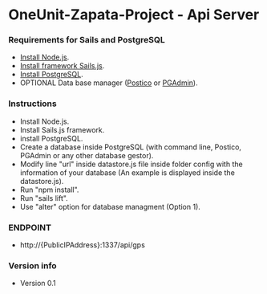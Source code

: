 # OneUnit-Zapata-Project - Api Server

### Requirements for Sails and PostgreSQL

+ [Install Node.js](https://nodejs.org/en/download/).
+ [Install framework Sails.js](https://sailsjs.com/get-started).
+ [Install PostgreSQL](https://www.postgresql.org/download/).
+ OPTIONAL Data base manager ([Postico](https://eggerapps.at/postico/) or [PGAdmin](https://www.pgadmin.org/download/)).


### Instructions

+ Install Node.js.
+ Install Sails.js framework.
+ install PostgreSQL.
+ Create a database inside PostgreSQL (with command line, Postico, PGAdmin or any other database gestor).
+ Modify line "url" inside datastore.js file inside folder config with the information of your database (An example is displayed inside the datastore.js).
+ Run "npm install".
+ Run "sails lift".
+ Use "alter" option for database managment (Option 1).


### ENDPOINT
+ http://{PublicIPAddress}:1337/api/gps


### Version info

+ Version 0.1